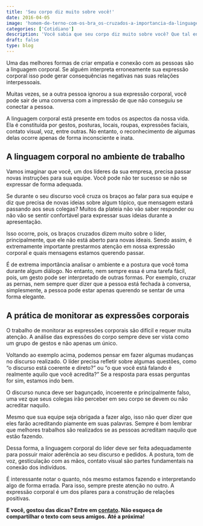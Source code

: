 ```yaml
---
title: 'Seu corpo diz muito sobre você!'
date: 2016-04-05
image: 'homem-de-terno-com-os-bra_os-cruzados-a-importancia-da-linguagem-corporal.jpg'
categories: ['Cotidiano']
description: 'Você sabia que seu corpo diz muito sobre você? Que tal entender um pouco mais sobre isso, leia aqui algumas dicas!'
draft: false
type: blog
---
```


Uma das melhores formas de criar empatia e conexão com as pessoas são a linguagem corporal. Se alguém interpreta erroneamente sua expressão corporal isso pode gerar consequências negativas nas suas relações interpessoais.

Muitas vezes, se a outra pessoa ignorou a sua expressão corporal, você pode sair de uma conversa com a impressão de que não conseguiu se conectar a pessoa.

A linguagem corporal está presente em todos os aspectos da nossa vida. Ela é constituída por gestos, posturas, locais, roupas, expressões faciais, contato visual, voz, entre outras. No entanto, o reconhecimento de algumas delas ocorre apenas de forma inconsciente e inata.

## A linguagem corporal no ambiente de trabalho

Vamos imaginar que você, um dos líderes da sua empresa, precisa passar novas instruções para sua equipe. Você pode não ter sucesso se não se expressar de forma adequada.

Se durante o seu discurso você cruza os braços ao falar para sua equipe e diz que precisa de novas ideias sobre algum tópico, que mensagem estará passando aos seus colegas? Muitos da plateia não vão saber responder ou não vão se sentir confortável para expressar suas ideias durante a apresentação.

Isso ocorre, pois, os braços cruzados dizem muito sobre o líder, principalmente, que ele não está aberto para novas ideais. Sendo assim, é extremamente importante prestarmos atenção em nossa expressão corporal e quais mensagens estamos querendo passar.

É de extrema importância analisar o ambiente e a postura que você toma durante algum diálogo. No entanto, nem sempre essa é uma tarefa fácil, pois, um gesto pode ser interpretado de outras formas. Por exemplo, cruzar as pernas, nem sempre quer dizer que a pessoa está fechada à conversa, simplesmente, a pessoa pode estar apenas querendo se sentar de uma forma elegante.

## A prática de monitorar as expressões corporais

O trabalho de monitorar as expressões corporais são difícil e requer muita atenção. A análise das expressões do corpo sempre deve ser vista como um grupo de gestos e não apenas um único.

Voltando ao exemplo acima, podemos pensar em fazer algumas mudanças no discurso realizado. O líder precisa refletir sobre algumas questões, como “o discurso está coerente e direto?” ou “o que você está falando é realmente aquilo que você acredita?” Se a resposta para essas perguntas for sim, estamos indo bem.

O discurso nunca deve ser bagunçado, incoerente e principalmente falso, uma vez que seus colegas irão perceber em seu corpo se devem ou não acreditar naquilo.

Mesmo que sua equipe seja obrigada a fazer algo, isso não quer dizer que eles farão acreditando piamente em suas palavras. Sempre é bom lembrar que melhores trabalhos são realizados se as pessoas acreditam naquilo que estão fazendo.

Dessa forma, a linguagem corporal do líder deve ser feita adequadamente para possuir maior aderência ao seu discurso e pedidos. A postura, tom de voz, gesticulação com as mãos, contato visual são partes fundamentais na conexão dos indivíduos.

É interessante notar o quanto, nós mesmo estamos fazendo e interpretando algo de forma errada. Para isso, sempre preste atenção no outro. A expressão corporal é um dos pilares para a construção de relações positivas.

**E você, gostou das dicas? Entre em [contato](/contato/). Não esqueça de compartilhar o texto com seus amigos. Até a próxima!**
